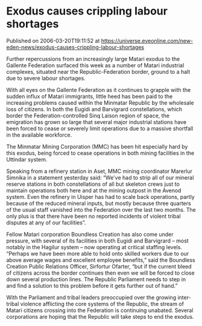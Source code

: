 # Exodus causes crippling labour shortages
Published on 2006-03-20T19:11:52 at https://universe.eveonline.com/new-eden-news/exodus-causes-crippling-labour-shortages

Further repercussions from an increasingly large Matari exodus to the Gallente Federation surfaced this week as a number of Matari industrial complexes, situated near the Republic-Federation border, ground to a halt due to severe labour shortages. 

With all eyes on the Gallente Federation as it continues to grapple with the sudden influx of Matari immigrants, little heed has been paid to the increasing problems caused within the Minmatar Republic by the wholesale loss of citizens. In both the Eugidi and Barvigrard constellations, which border the Federation-controlled Sinq Laison region of space, the emigration has grown so large that several major industrial stations have been forced to cease or severely limit operations due to a massive shortfall in the available workforce. 

The Minmatar Mining Corporation (MMC) has been hit especially hard by this exodus, being forced to cease operations in both mining facilities in the Uttindar system. 

Speaking from a refinery station in Aset, MMC mining coordinator Marerlur Simnika in a statement yesterday said: “We've had to strip all of our mineral reserve stations in both constellations of all but skeleton crews just to maintain operations both here and at the mining outpost in the Avenod system. Even the refinery in Uisper has had to scale back operations, partly because of the reduced mineral inputs, but mostly because three quarters of the usual staff vanished into the Federation over the last two months. The only plus is that there have been no reported incidents of violent tribal disputes at any of our facilities”.

Fellow Matari corporation Boundless Creation has also come under pressure, with several of its facilities in both Eugidi and Barvigrard – most notably in the Hagilur system – now operating at critical staffing levels. “Perhaps we have been more able to hold onto skilled workers due to our above average wages and excellent employee benefits,” said the Boundless Creation Public Relations Officer, Sirfortur Ofarter, “but if the current bleed of citizens across the border continues then even we will be forced to close down several production lines. The Republic Parliament needs to step in and find a solution to this problem before it gets further out of hand.” 

With the Parliament and tribal leaders preoccupied over the growing inter-tribal violence afflicting the core systems of the Republic, the stream of Matari citizens crossing into the Federation is continuing unabated. Several corporations are hoping that the Republic will take steps to end the exodus.
